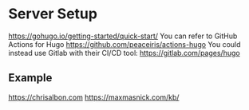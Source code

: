 # Server Setup
https://gohugo.io/getting-started/quick-start/
You can refer to GitHub Actions for Hugo https://github.com/peaceiris/actions-hugo
You could instead use Gitlab with their CI/CD tool: https://gitlab.com/pages/hugo


## Example
https://chrisalbon.com
https://maxmasnick.com/kb/
